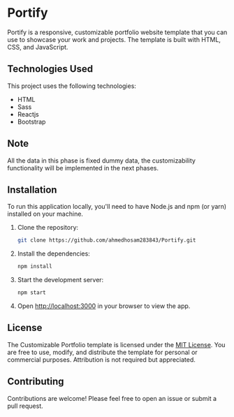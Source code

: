 # Portify

Portify is a responsive, customizable portfolio website template that you can use to showcase your work and projects. The template is built with HTML, CSS, and JavaScript.

## Technologies Used
This project uses the following technologies:

- HTML
- Sass
- Reactjs
- Bootstrap


## Note 
All the data in this phase is fixed dummy data, the customizability functionality will be implemented in the next phases. 

## Installation

To run this application locally, you'll need to have Node.js and npm (or yarn) installed on your machine.

1. Clone the repository:

    ```bash
    git clone https://github.com/ahmedhosam283843/Portify.git
    ```

2. Install the dependencies:

    ```bash
    npm install
    ```

3. Start the development server:

    ```bash
    npm start
    ```

4. Open [http://localhost:3000](http://localhost:3000) in your browser to view the app.



## License

The Customizable Portfolio template is licensed under the [MIT License](https://github.com/ahmedhosam283843/Customizable-Portfolio/blob/main/LICENSE). You are free to use, modify, and distribute the template for personal or commercial purposes. Attribution is not required but appreciated.

## Contributing
Contributions are welcome! Please feel free to open an issue or submit a pull request.
